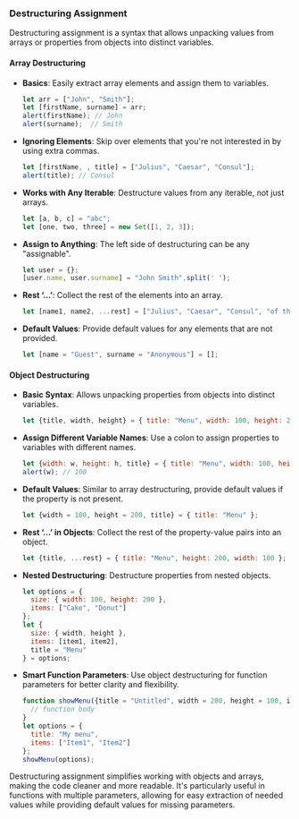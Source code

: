 ### Destructuring Assignment

Destructuring assignment is a syntax that allows unpacking values from arrays or properties from objects into distinct variables.

#### Array Destructuring

- **Basics**: Easily extract array elements and assign them to variables.

  ```javascript
  let arr = ["John", "Smith"];
  let [firstName, surname] = arr;
  alert(firstName); // John
  alert(surname);  // Smith
  ```

- **Ignoring Elements**: Skip over elements that you're not interested in by using extra commas.

  ```javascript
  let [firstName, , title] = ["Julius", "Caesar", "Consul"];
  alert(title); // Consul
  ```

- **Works with Any Iterable**: Destructure values from any iterable, not just arrays.

  ```javascript
  let [a, b, c] = "abc";
  let [one, two, three] = new Set([1, 2, 3]);
  ```

- **Assign to Anything**: The left side of destructuring can be any "assignable".

  ```javascript
  let user = {};
  [user.name, user.surname] = "John Smith".split(' ');
  ```

- **Rest ‘…’**: Collect the rest of the elements into an array.

  ```javascript
  let [name1, name2, ...rest] = ["Julius", "Caesar", "Consul", "of the Roman Republic"];
  ```

- **Default Values**: Provide default values for any elements that are not provided.

  ```javascript
  let [name = "Guest", surname = "Anonymous"] = [];
  ```

#### Object Destructuring

- **Basic Syntax**: Allows unpacking properties from objects into distinct variables.

  ```javascript
  let {title, width, height} = { title: "Menu", width: 100, height: 200 };
  ```

- **Assign Different Variable Names**: Use a colon to assign properties to variables with different names.

  ```javascript
  let {width: w, height: h, title} = { title: "Menu", width: 100, height: 200 };
  alert(w); // 100
  ```

- **Default Values**: Similar to array destructuring, provide default values if the property is not present.

  ```javascript
  let {width = 100, height = 200, title} = { title: "Menu" };
  ```

- **Rest ‘…’ in Objects**: Collect the rest of the property-value pairs into an object.

  ```javascript
  let {title, ...rest} = { title: "Menu", height: 200, width: 100 };
  ```

- **Nested Destructuring**: Destructure properties from nested objects.

  ```javascript
  let options = {
    size: { width: 100, height: 200 },
    items: ["Cake", "Donut"]
  };
  let {
    size: { width, height },
    items: [item1, item2],
    title = "Menu"
  } = options;
  ```

- **Smart Function Parameters**: Use object destructuring for function parameters for better clarity and flexibility.

  ```javascript
  function showMenu({title = "Untitled", width = 200, height = 100, items = []}) {
    // function body
  }
  let options = {
    title: "My menu",
    items: ["Item1", "Item2"]
  };
  showMenu(options);
  ```

Destructuring assignment simplifies working with objects and arrays, making the code cleaner and more readable. It's particularly useful in functions with multiple parameters, allowing for easy extraction of needed values while providing default values for missing parameters.

